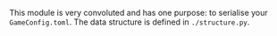 This module is very convoluted and has one purpose: to serialise your `GameConfig.toml`.
The data structure is defined in `./structure.py`.
